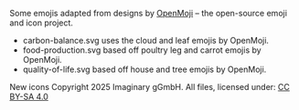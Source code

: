 Some emojis adapted from designs by [OpenMoji](https://openmoji.org/) – the open-source emoji and icon project.

- carbon-balance.svg uses the cloud and leaf emojis by OpenMoji.
- food-production.svg based off poultry leg and carrot emojis by OpenMoji.
- quality-of-life.svg based off house and tree emojis by OpenMoji.

New icons Copyright 2025 Imaginary gGmbH.
All files, licensed under: [CC BY-SA 4.0](https://creativecommons.org/licenses/by-sa/4.0/#)
